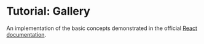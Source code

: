 # Tutorial: Gallery

An implementation of the basic concepts demonstrated in the official [React documentation](https://react.dev/learn/your-first-component).
